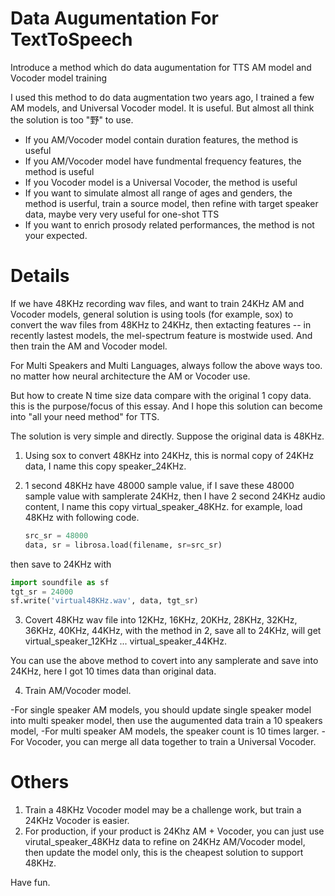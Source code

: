 # Data Augumentation For TextToSpeech
Introduce a method which do data augumentation for TTS AM model and Vocoder model training

I used this method to do data augmentation two years ago, I trained a few AM models, and Universal Vocoder model. It is useful. But almost all think the solution is too "野" to use. 

- If you AM/Vocoder model contain duration features, the method is useful
- If you AM/Vocoder model have fundmental frequency features, the method is useful
- If you Vocoder model is a Universal Vocoder, the method is useful
- If you want to simulate almost all range of ages and genders, the method is userful, train a source model, then refine with target speaker data, maybe  very very useful for one-shot TTS 
- If you want to enrich prosody related performances, the method is not your expected. 


# Details
  
If we have 48KHz recording wav files, and want to train 24KHz AM and Vocoder models, general solution is using tools (for example, sox) to convert the wav files from 48KHz to 24KHz, then extacting features -- in recently lastest models, the mel-spectrum feature is mostwide used.  And then train the AM and Vocoder model.

For Multi Speakers and Multi Languages, always follow the above ways too.  no matter how neural architecture the AM or Vocoder use. 

But how to create N time size data compare with the original 1 copy data.  this is the purpose/focus of this essay. And I hope this solution can become into "all your need method" for TTS. 

The solution is very simple and directly.  Suppose the original data is 48KHz.

1. Using sox to convert 48KHz into 24KHz, this is normal copy of 24KHz data, I name this copy speaker_24KHz.

2. 1 second 48KHz have 48000 sample value, if I save these 48000 sample value with samplerate 24KHz, then I have 2 second 24KHz audio content, I name this copy virtual_speaker_48KHz.
for example, load 48KHz with following code. 
    ```python
    src_sr = 48000
    data, sr = librosa.load(filename, sr=src_sr)
    ```
then save to 24KHz with 
  ```python
  import soundfile as sf
  tgt_sr = 24000
  sf.write('virtual48KHz.wav', data, tgt_sr)
  ```
  
3. Covert 48KHz wav file into 12KHz, 16KHz, 20KHz, 28KHz, 32KHz, 36KHz, 40KHz, 44KHz, with the method in 2, save all to 24KHz, will get virtual_speaker_12KHz ... virtual_speaker_44KHz.

You can use the above method to covert into any samplerate and save into 24KHz,  here I got 10 times data than original data. 

4. Train AM/Vocoder model. 

  -For single speaker AM models, you should update single speaker model into multi speaker model, then use the augumented data train a 10 speakers model,
  -For multi speaker AM models, the speaker count is 10 times larger. 
  -For Vocoder, you can merge all data together to train a Universal Vocoder. 


# Others

1. Train a 48KHz Vocoder model may be a challenge work, but train a 24KHz Vocoder is easier. 
2. For production, if your product is 24Khz AM + Vocoder,  you can just use virutal_speaker_48KHz data to refine on 24KHz AM/Vocoder model, then update the model only,  this is the cheapest solution to support 48KHz. 


Have fun. 
